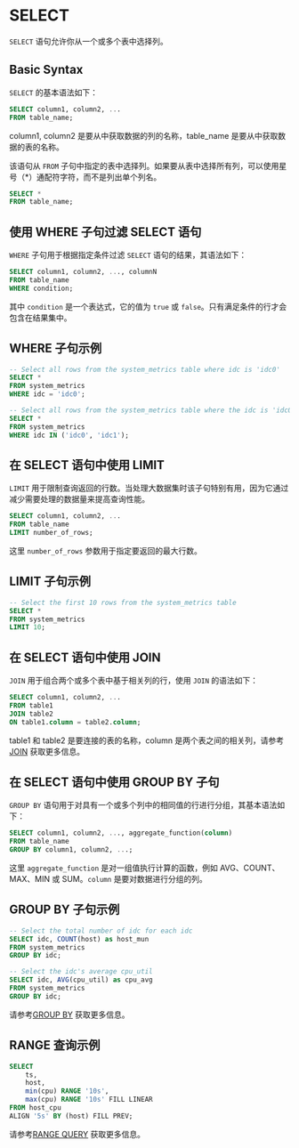 # SELECT

`SELECT` 语句允许你从一个或多个表中选择列。

## Basic Syntax

`SELECT` 的基本语法如下：

```sql
SELECT column1, column2, ...
FROM table_name;
```

column1, column2 是要从中获取数据的列的名称，table_name 是要从中获取数据的表的名称。

该语句从 `FROM` 子句中指定的表中选择列。如果要从表中选择所有列，可以使用星号（*）通配符字符，而不是列出单个列名。

```sql
SELECT *
FROM table_name;
```

## 使用 WHERE 子句过滤 SELECT 语句

`WHERE` 子句用于根据指定条件过滤 `SELECT` 语句的结果，其语法如下：

```sql
SELECT column1, column2, ..., columnN
FROM table_name
WHERE condition;
```

其中 `condition` 是一个表达式，它的值为 `true` 或 `false`。只有满足条件的行才会包含在结果集中。

## WHERE 子句示例

```sql
-- Select all rows from the system_metrics table where idc is 'idc0'
SELECT *
FROM system_metrics
WHERE idc = 'idc0';

-- Select all rows from the system_metrics table where the idc is 'idc0' or 'idc0'
SELECT *
FROM system_metrics
WHERE idc IN ('idc0', 'idc1');
```

## 在 SELECT 语句中使用 LIMIT

`LIMIT` 用于限制查询返回的行数。当处理大数据集时该子句特别有用，因为它通过减少需要处理的数据量来提高查询性能。

```sql
SELECT column1, column2, ...
FROM table_name
LIMIT number_of_rows;
```

这里 `number_of_rows` 参数用于指定要返回的最大行数。

## LIMIT 子句示例

```sql
-- Select the first 10 rows from the system_metrics table
SELECT *
FROM system_metrics
LIMIT 10;
```

## 在 SELECT 语句中使用 JOIN

`JOIN` 用于组合两个或多个表中基于相关列的行，使用 `JOIN` 的语法如下：

```sql
SELECT column1, column2, ...
FROM table1
JOIN table2
ON table1.column = table2.column;
```

table1 和 table2 是要连接的表的名称，column 是两个表之间的相关列，请参考[JOIN](join.md) 获取更多信息。

## 在 SELECT 语句中使用 GROUP BY 子句

`GROUP BY` 语句用于对具有一个或多个列中的相同值的行进行分组，其基本语法如下：

```sql
SELECT column1, column2, ..., aggregate_function(column)
FROM table_name
GROUP BY column1, column2, ...;
```

这里 `aggregate_function` 是对一组值执行计算的函数，例如 AVG、COUNT、MAX、MIN 或 SUM。`column` 是要对数据进行分组的列。

## GROUP BY 子句示例

```sql
-- Select the total number of idc for each idc
SELECT idc, COUNT(host) as host_mun
FROM system_metrics
GROUP BY idc;

-- Select the idc's average cpu_util
SELECT idc, AVG(cpu_util) as cpu_avg
FROM system_metrics
GROUP BY idc;
```

请参考[GROUP BY](group_by.md) 获取更多信息。

## RANGE 查询示例

```sql
SELECT 
    ts, 
    host, 
    min(cpu) RANGE '10s',
    max(cpu) RANGE '10s' FILL LINEAR 
FROM host_cpu 
ALIGN '5s' BY (host) FILL PREV;
```

请参考[RANGE QUERY](range.md) 获取更多信息。
